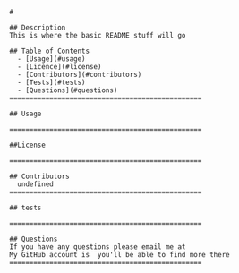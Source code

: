 
    # 

    ## Description
    This is where the basic README stuff will go

    ## Table of Contents
      - [Usage](#usage)
      - [Licence](#license)
      - [Contributors](#contributors)
      - [Tests](#tests)
      - [Questions](#questions)
    ================================================

    ## Usage
      
    ================================================

    ##License
      
    ================================================

    ## Contributors 
      undefined
    ================================================

    ## tests 
      
    ================================================

    ## Questions 
    If you have any questions please email me at 
    My GitHub account is  you'll be able to find more there
    ================================================
    